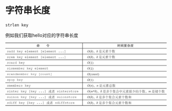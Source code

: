 # 字符串长度

```text
strlen key
```

例如我们获取hello对应的字符串长度

![](../../.gitbook/assets/image%20%2832%29.png)

